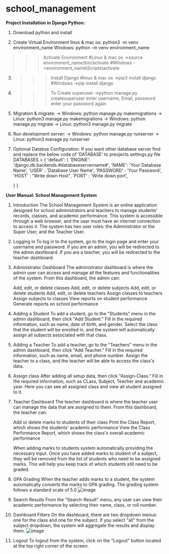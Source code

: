 # school_management
<b>Project Installation in Django Python:</b>

1. Download python and install

2. Create Virtual Environment
linux & mac os: python3 -m venv environment_name
Windows: python -m venv environment_name
  
  >>>Activate Environment
  #Linux & mac os
  ->source environment_name/bin/activate
  #Windows
  ->environment_name\Scripts\activate
  
3. >>>Install Django
 #linux & mac os
 ->pip3 install django
 #Windows
 ->pip install django
 
4. >>>To Create superuser 
->python manage.py createsuperuser
	enter username, Email, password
	enter your password again
  
5. Migration & migrate:
-> Windows: python manage.py makemigrations
-> Linux: python3 manage.py makemigrations
-> Windows: python manage.py migrate
-> Linux: python3 manage.py migrate

6. Run development server:
-> Windows: python manage.py runserver
-> Linux: python3 manage.py runserver

7. Optional Databse Configuration:
  If you want other database server find and replace the below code of 'DATABASE' to preojects settings.py file
  DATABASES = {
    'default': {
        'ENGINE': 'django.db.backends.#databaseservername#',
        'NAME': 'Your Database Name',
        'USER' : 'Database User Name',
        'PASSWORD' : 'Your Password',
        'HOST' : "Write down Host",
        'PORT' : 'Write down port',
                
    }
  }


<b>User Manual: School Management System</b>

1. Introduction
   The School Management System is an online application designed for school administrators and teachers to manage students' records, classes, and academic performance. This system is accessible through a web browser, and the user must have an internet connection to access it. The system has two user roles: the Administrator or the Super User, and the Teacher User.

2. Logging In
   To log in to the system, go to the login page and enter your username and password. If you are an admin, you will be redirected to the admin dashboard. If you are a teacher, you will be redirected to the teacher dashboard.

3. Administrator Dashboard
   The administrator dashboard is where the admin user can access and manage all the features and functionalities of the system. From this dashboard, the admin can:

   Add, edit, or delete classes
   Add, edit, or delete subjects
   Add, edit, or delete students
   Add, edit, or delete teachers
   Assign classes to teachers
   Assign subjects to classes
   View reports on student performance
   Generate reports on school performance
   
4. Adding a Student
   To add a student, go to the "Students" menu in the admin dashboard, then click "Add Student." 
   Fill in the required information, such as name, date of birth, and gender. 
   Select the class that the student will be enrolled in, and the system will automatically assign all subjects associated with that class.

5. Adding a Teacher
   To add a teacher, go to the "Teachers" menu in the admin dashboard, then click "Add Teacher."
   Fill in the required information, such as name, email, and phone number. Assign the teacher to a class, and the teacher will be able to access the class's data.
   
6. Assign class
   After adding all setup data, then click "Assign-Class."
   Fill in the required information, such as CLass, Subject, Teacher and academic year. Here you can see all assigned class and view all student assigned to it.    

7. Teacher Dashboard
   The teacher dashboard is where the teacher user can manage the data that are assigned to them. From this dashboard, the teacher can:

   Add or delete marks to students of their class
   Print the Class Report, which shows the students' academic performance
   View the Class Performance Report, which shows the class's overall academic performance
   
   When adding marks to students system automatically providing the necessary input. 
   Once you have added marks to student of a subject, they will be removed from the list of students who need to be assigned marks.
   This will help you keep track of which students still need to be graded.

8. GPA Grading
   When the teacher adds marks to a student, the system automatically converts the marks to GPA grading. The grading system follows a standard scale of 5.0
   ![image](https://user-images.githubusercontent.com/43902599/224626999-82c12bbf-26bd-4e85-8ec5-24ce05c002b1.png)



9. Search Results
   From the "Search-Result" menu, any user can view their academic performance by selecting their name, class, or roll number.

10. Dashboard Filters
   On the dashboard, there are two dropdown menus: one for the class and one for the subject. 
   If you select "all" from the subject dropdown, the system will aggregate the results and display them.
  ![image](https://user-images.githubusercontent.com/43902599/224623739-d4707ad9-42b2-486e-810f-9405768c8b8b.png)


11. Logout
   To logout from the system, click on the "Logout" button located at the top right corner of the screen.
